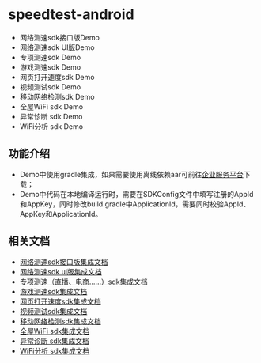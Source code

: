 # speedtest-android
+ 网络测速sdk接口版Demo
+ 网络测速sdk UI版Demo
+ 专项测速sdk Demo
+ 游戏测速sdk Demo
+ 网页打开速度sdk Demo
+ 视频测试sdk Demo
+ 移动网络检测sdk Demo
+ 全屋WiFi sdk Demo
+ 异常诊断 sdk Demo
+ WiFi分析 sdk Demo
## 功能介绍
+ Demo中使用gradle集成，如果需要使用离线依赖aar可前往[企业服务平台](https://b.speedtest.cn/speedtest-sdk)下载；
+ Demo中代码在本地编译运行时，需要在SDKConfig文件中填写注册的AppId和AppKey，同时修改build.gradle中ApplicationId，需要同时校验AppId、AppKey和ApplicationId。

## 相关文档
+ [网络测速sdk接口版集成文档](https://github.com/speedtestcn/speedtest-android/blob/main/SpeedTestSDKDemo/%E7%BD%91%E7%BB%9C%E6%B5%8B%E9%80%9FSDK%E6%8E%A5%E5%8F%A3%E7%89%88%E9%9B%86%E6%88%90%E6%96%87%E6%A1%A3.md)
+ [网络测速sdk ui版集成文档](https://github.com/speedtestcn/speedtest-android/blob/main/SpeedTestUISdkDemo/%E7%BD%91%E7%BB%9C%E6%B5%8B%E9%80%9Fui%E7%89%88SDK%E6%8E%A5%E5%8F%A3%E7%89%88%E9%9B%86%E6%88%90%E6%96%87%E6%A1%A3.md)
+ [专项测速（直播、电商……）sdk集成文档](https://github.com/speedtestcn/speedtest-android/blob/main/ComboSdkDemo/%E4%B8%93%E9%A1%B9%E6%B5%8B%E9%80%9FSDK%E9%9B%86%E6%88%90%E6%96%87%E6%A1%A3.md)
+ [游戏测速sdk集成文档](https://github.com/speedtestcn/speedtest-android/blob/main/ComboSdkDemo/%E6%B8%B8%E6%88%8F%E6%B5%8B%E9%80%9FSDK%E9%9B%86%E6%88%90%E6%96%87%E6%A1%A3.md)
+ [网页打开速度sdk集成文档](https://github.com/speedtestcn/speedtest-android/blob/main/WebOpenSdkDemo/%E7%BD%91%E9%A1%B5%E6%89%93%E5%BC%80%E9%80%9F%E5%BA%A6SDK%E9%9B%86%E6%88%90%E6%96%87%E6%A1%A3.md)
+ [视频测试sdk集成文档](https://github.com/speedtestcn/speedtest-android/blob/main/VideoTestSdkDemo/%E8%A7%86%E9%A2%91%E6%B5%8B%E8%AF%95SDK%E9%9B%86%E6%88%90%E6%96%87%E6%A1%A3.md)
+ [移动网络检测sdk集成文档](https://github.com/speedtestcn/speedtest-android/blob/main/MobileNetworkSdkDemo/%E7%A7%BB%E5%8A%A8%E7%BD%91%E7%BB%9C%E6%A3%80%E6%B5%8BSDK%E9%9B%86%E6%88%90%E6%96%87%E6%A1%A3.md)
+ [全屋WiFi sdk集成文档](https://github.com/speedtestcn/speedtest-android/blob/main/HouseWiFiSdkDemo/%E5%85%A8%E5%B1%8BWiFi%20SDK%E9%9B%86%E6%88%90%E6%96%87%E6%A1%A3.md)
+ [异常诊断 sdk集成文档](https://github.com/speedtestcn/speedtest-android/blob/main/MalfDiagnosisSdkDemo/%E5%BC%82%E5%B8%B8%E8%AF%8A%E6%96%ADSDK%E9%9B%86%E6%88%90%E6%96%87%E6%A1%A3.md)
+ [WiFi分析 sdk集成文档](https://github.com/speedtestcn/speedtest-android/blob/main/WifiAnalyseSdkDemo/WiFi%E5%88%86%E6%9E%90SDK%E9%9B%86%E6%88%90%E6%96%87%E6%A1%A3.md)